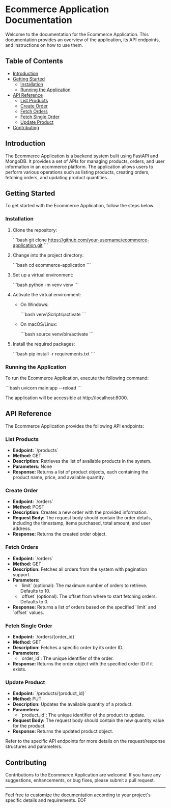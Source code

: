 # Ecommerce Application Documentation

Welcome to the documentation for the Ecommerce Application. This documentation provides an overview of the application, its API endpoints, and instructions on how to use them.

## Table of Contents

- [Introduction](#introduction)
- [Getting Started](#getting-started)
  - [Installation](#installation)
  - [Running the Application](#running-the-application)
- [API Reference](#api-reference)
  - [List Products](#list-products)
  - [Create Order](#create-order)
  - [Fetch Orders](#fetch-orders)
  - [Fetch Single Order](#fetch-single-order)
  - [Update Product](#update-product)
- [Contributing](#contributing)

## Introduction

The Ecommerce Application is a backend system built using FastAPI and MongoDB. It provides a set of APIs for managing products, orders, and user information in an ecommerce platform. The application allows users to perform various operations such as listing products, creating orders, fetching orders, and updating product quantities.

## Getting Started

To get started with the Ecommerce Application, follow the steps below.

### Installation

1. Clone the repository:

   \```bash
   git clone https://github.com/your-username/ecommerce-application.git
   \```

2. Change into the project directory:

   \```bash
   cd ecommerce-application
   \```

3. Set up a virtual environment:

   \```bash
   python -m venv venv
   \```

4. Activate the virtual environment:

   - On Windows:

     \```bash
     venv\Scripts\activate
     \```

   - On macOS/Linux:

     \```bash
     source venv/bin/activate
     \```

5. Install the required packages:

   \```bash
   pip install -r requirements.txt
   \```

### Running the Application

To run the Ecommerce Application, execute the following command:

\```bash
uvicorn main:app --reload
\```

The application will be accessible at http://localhost:8000.

## API Reference

The Ecommerce Application provides the following API endpoints:

### List Products

- **Endpoint:** \`/products\`
- **Method:** GET
- **Description:** Retrieves the list of available products in the system.
- **Parameters:** None
- **Response:** Returns a list of product objects, each containing the product name, price, and available quantity.

### Create Order

- **Endpoint:** \`/orders\`
- **Method:** POST
- **Description:** Creates a new order with the provided information.
- **Request Body:** The request body should contain the order details, including the timestamp, items purchased, total amount, and user address.
- **Response:** Returns the created order object.

### Fetch Orders

- **Endpoint:** \`/orders\`
- **Method:** GET
- **Description:** Fetches all orders from the system with pagination support.
- **Parameters:**
  - \`limit\` (optional): The maximum number of orders to retrieve. Defaults to 10.
  - \`offset\` (optional): The offset from where to start fetching orders. Defaults to 0.
- **Response:** Returns a list of orders based on the specified \`limit\` and \`offset\` values.

### Fetch Single Order

- **Endpoint:** \`/orders/{order_id}\`
- **Method:** GET
- **Description:** Fetches a specific order by its order ID.
- **Parameters:**
  - \`order_id\`: The unique identifier of the order.
- **Response:** Returns the order object with the specified order ID if it exists.

### Update Product

- **Endpoint:** \`/products/{product_id}\`
- **Method:** PUT
- **Description:** Updates the available quantity of a product.
- **Parameters:**
  - \`product_id\`: The unique identifier of the product to update.
- **Request Body:** The request body should contain the new quantity value for the product.
- **Response:** Returns the updated product object.

Refer to the specific API endpoints for more details on the request/response structures and parameters.

## Contributing

Contributions to the Ecommerce Application are welcome! If you have any suggestions, enhancements, or bug fixes, please submit a pull request.



---

Feel free to customize the documentation according to your project's specific details and requirements.
EOF


